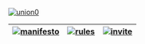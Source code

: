 [![union0](https://s.put.re/DV9pvMw.png)][invite]

| [![manifesto](https://s.put.re/VAXgTe7.png)](https://github.com/y1n/UNION/blob/master/Manifesto.md) | [![rules](https://s.put.re/Ee3SkBp.png)](https://github.com/y1n/UNION/blob/master/Discord_Rules.md) | [![invite](https://s.put.re/xDwjKmR.png)][invite] |
|:-----:|:-----:|:-----:|

[invite]: https://discord.gg/3MHfBGq